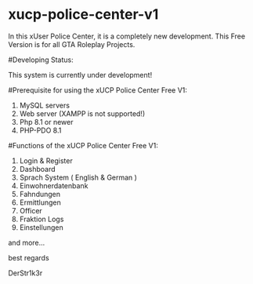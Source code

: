 # xucp-police-center-v1
In this xUser Police Center, it is a completely new development. This Free Version is for all GTA Roleplay Projects.

#Developing Status:

This system is currently under development!

#Prerequisite for using the xUCP Police Center Free V1:

1. MySQL servers
2. Web server (XAMPP is not supported!)
3. Php 8.1 or newer
4. PHP-PDO 8.1

#Functions of the xUCP Police Center Free V1:

  1. Login & Register
  2. Dashboard
  3. Sprach System ( English & German ) 
  4. Einwohnerdatenbank 
  5. Fahndungen 
  6. Ermittlungen 
  7. Officer 
  8. Fraktion Logs
  9. Einstellungen

 
and more... 
 
 
best regards

DerStr1k3r 
